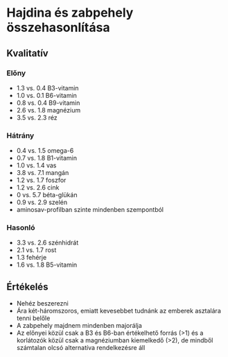 # Hajdina és zabpehely összehasonlítása

## Kvalitatív

### Előny

* 1.3 vs. 0.4 B3-vitamin
* 1.0 vs. 0.1 B6-vitamin
* 0.8 vs. 0.4 B9-vitamin
* 2.6 vs. 1.8 magnézium
* 3.5 vs. 2.3 réz

### Hátrány

* 0.4 vs. 1.5 omega-6
* 0.7 vs. 1.8 B1-vitamin
* 1.0 vs. 1.4 vas
* 3.8 vs. 7.1 mangán
* 1.2 vs. 1.7 foszfor
* 1.2 vs. 2.6 cink
* 0 vs. 5.7 béta-glükán
* 0.9 vs. 2.9 szelén
* aminosav-profilban szinte mindenben szempontból

### Hasonló

* 3.3 vs. 2.6 szénhidrát
* 2.1 vs. 1.7 rost
* 1.3 fehérje
* 1.6 vs. 1.8 B5-vitamin

## Értékelés

* Nehéz beszerezni
* Ára két-háromszoros, emiatt kevesebbet tudnánk az emberek asztalára tenni belőle
* A zabpehely majdnem mindenben majorálja
* Az előnyei közül csak a B3 és B6-ban értékelhető forrás (>1) és a korlátozók közül csak a magnéziumban kiemelkedő (>2), de mindből számtalan olcsó alternatíva rendelkezésre áll
